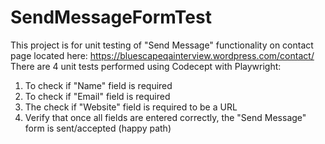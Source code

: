 # SendMessageFormTest

This project is for unit testing of "Send Message" functionality on contact page located here: https://bluescapeqainterview.wordpress.com/contact/
There are 4 unit tests performed using Codecept with Playwright:
1. To check if "Name" field is required
2. To check if "Email" field is required
3. The check if "Website" field is required to be a URL
4. Verify that once all fields are entered correctly, the "Send Message" form is sent/accepted (happy path)
